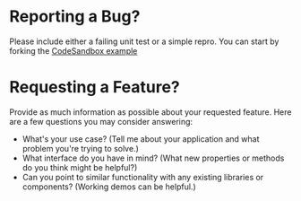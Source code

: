 # Reporting a Bug?

Please include either a failing unit test or a simple repro. You can start by forking the [CodeSandbox example](https://codesandbox.io/s/wkw2mjm5l8)

# Requesting a Feature?

Provide as much information as possible about your requested feature. Here are a few questions you may consider answering:

- What's your use case? (Tell me about your application and what problem you're trying to solve.)
- What interface do you have in mind? (What new properties or methods do you think might be helpful?)
- Can you point to similar functionality with any existing libraries or components? (Working demos can be helpful.)
